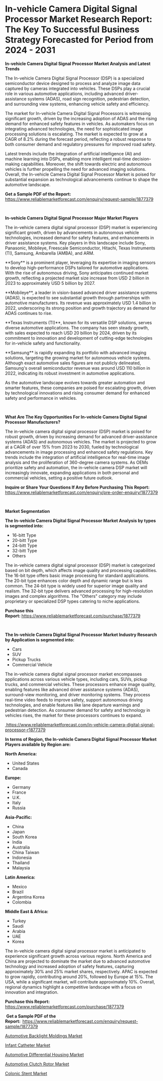 <p><h1>In-vehicle Camera Digital Signal Processor Market Research Report: The Key To Successful Business Strategy Forecasted for Period from 2024 - 2031</h1></p><p><strong>In-vehicle Camera Digital Signal Processor Market Analysis and Latest Trends</strong></p>
<p><p>The In-vehicle Camera Digital Signal Processor (DSP) is a specialized semiconductor device designed to process and analyze image data captured by cameras integrated into vehicles. These DSPs play a crucial role in various automotive applications, including advanced driver-assistance systems (ADAS), road sign recognition, pedestrian detection, and surrounding view systems, enhancing vehicle safety and efficiency.</p><p>The market for In-vehicle Camera Digital Signal Processors is witnessing significant growth, driven by the increasing adoption of ADAS and the rising demand for enhanced safety features in vehicles. As automakers focus on integrating advanced technologies, the need for sophisticated image processing solutions is escalating. The market is expected to grow at a CAGR of 8.2% during the forecast period, reflecting a robust response to both consumer demand and regulatory pressures for improved road safety.</p><p>Latest trends include the integration of artificial intelligence (AI) and machine learning into DSPs, enabling more intelligent real-time decision-making capabilities. Moreover, the shift towards electric and autonomous vehicles is further propelling the need for advanced imaging solutions. Overall, the In-vehicle Camera Digital Signal Processor Market is poised for substantial expansion as technological advancements continue to shape the automotive landscape.</p></p>
<p><strong>Get a Sample PDF of the Report:&nbsp;</strong> <a href="https://www.reliablemarketforecast.com/enquiry/request-sample/1877379?utm_campaign=1130&utm_medium=2&utm_source=Github&utm_content=ia&utm_term=04112024&utm_id=in-vehicle-camera-digital-signal-processor">https://www.reliablemarketforecast.com/enquiry/request-sample/1877379</a></p>
<p>&nbsp;</p>
<p><strong>In-vehicle Camera Digital Signal Processor Major Market Players</strong></p>
<p><p>The in-vehicle camera digital signal processor (DSP) market is experiencing significant growth, driven by advancements in autonomous vehicle technologies, increased demand for safety features, and enhancements in driver assistance systems. Key players in this landscape include Sony, Panasonic, Mobileye, Freescale Semiconductor, Hitachi, Texas Instruments (TI), Samsung, Ambarella (AMBA), and ARM.</p><p>**Sony** is a prominent player, leveraging its expertise in imaging sensors to develop high-performance DSPs tailored for automotive applications. With the rise of autonomous driving, Sony anticipates continued market growth, reflecting a projected market size increase from USD 2 billion in 2023 to approximately USD 5 billion by 2027.</p><p>**Mobileye**, a leader in vision-based advanced driver assistance systems (ADAS), is expected to see substantial growth through partnerships with automotive manufacturers. Its revenue was approximately USD 1.4 billion in 2022, underscoring its strong position and growth trajectory as demand for ADAS continues to rise.</p><p>**Texas Instruments (TI)**, known for its versatile DSP solutions, serves diverse automotive applications. The company has seen steady growth, with sales expected to reach USD 20 billion by 2024, driven by its commitment to innovation and development of cutting-edge technologies for in-vehicle safety and functionality.</p><p>**Samsung** is rapidly expanding its portfolio with advanced imaging solutions, targeting the growing market for autonomous vehicle systems. Although exact automotive sales figures are not publicly delineated, Samsung's overall semiconductor revenue was around USD 110 billion in 2022, indicating its robust investment in automotive applications.</p><p>As the automotive landscape evolves towards greater automation and smarter features, these companies are poised for escalating growth, driven by technological innovations and rising consumer demand for enhanced safety and performance in vehicles.</p></p>
<p>&nbsp;</p>
<p><strong>What Are The Key Opportunities For In-vehicle Camera Digital Signal Processor Manufacturers?</strong></p>
<p><p>The in-vehicle camera digital signal processor (DSP) market is poised for robust growth, driven by increasing demand for advanced driver-assistance systems (ADAS) and autonomous vehicles. The market is projected to grow at a CAGR of over 15% from 2023 to 2030, fueled by technological advancements in image processing and enhanced safety regulations. Key trends include the integration of artificial intelligence for real-time image analysis and the proliferation of 360-degree camera systems. As OEMs prioritize safety and automation, the in-vehicle camera DSP market will increasingly innovate, expanding applications in both personal and commercial vehicles, setting a positive future outlook.</p></p>
<p><strong>Inquire or Share Your Questions If Any Before Purchasing This Report:</strong> <a href="https://www.reliablemarketforecast.com/enquiry/pre-order-enquiry/1877379?utm_campaign=1130&utm_medium=2&utm_source=Github&utm_content=ia&utm_term=04112024&utm_id=in-vehicle-camera-digital-signal-processor">https://www.reliablemarketforecast.com/enquiry/pre-order-enquiry/1877379</a></p>
<p>&nbsp;</p>
<p><strong>Market Segmentation</strong></p>
<p><strong>The In-vehicle Camera Digital Signal Processor Market Analysis by types is segmented into:</strong></p>
<p><ul><li>16-bitt Type</li><li>20-bitt Type</li><li>24-bitt Type</li><li>32-bitt Type</li><li>Others</li></ul></p>
<p><p>The in-vehicle camera digital signal processor (DSP) market is categorized based on bit depth, which affects image quality and processing capabilities. The 16-bit type offers basic image processing for standard applications. The 20-bit type enhances color depth and dynamic range but is less common. The 24-bit type is widely used for superior image quality and realism. The 32-bit type delivers advanced processing for high-resolution images and complex algorithms. The "Others" category may include proprietary or specialized DSP types catering to niche applications.</p></p>
<p><strong>Purchase this Report:&nbsp;</strong><a href="https://www.reliablemarketforecast.com/purchase/1877379?utm_campaign=1130&utm_medium=2&utm_source=Github&utm_content=ia&utm_term=04112024&utm_id=in-vehicle-camera-digital-signal-processor">https://www.reliablemarketforecast.com/purchase/1877379</a></p>
<p>&nbsp;</p>
<p><strong>The In-vehicle Camera Digital Signal Processor Market Industry Research by Application is segmented into:</strong></p>
<p><ul><li>Cars</li><li>SUV</li><li>Pickup Trucks</li><li>Commercial Vehicle</li></ul></p>
<p><p>The in-vehicle camera digital signal processor market encompasses applications across various vehicle types, including cars, SUVs, pickup trucks, and commercial vehicles. These processors enhance image quality, enabling features like advanced driver assistance systems (ADAS), surround-view monitoring, and driver monitoring systems. They process real-time video feeds to improve safety, support autonomous driving technologies, and enable features like lane departure warnings and pedestrian detection. As consumer demand for safety and technology in vehicles rises, the market for these processors continues to expand.</p></p>
<p><a href="https://www.reliablemarketforecast.com/in-vehicle-camera-digital-signal-processor-r1877379?utm_campaign=1130&utm_medium=2&utm_source=Github&utm_content=ia&utm_term=04112024&utm_id=in-vehicle-camera-digital-signal-processor">&nbsp;https://www.reliablemarketforecast.com/in-vehicle-camera-digital-signal-processor-r1877379</a></p>
<p><strong>In terms of Region, the In-vehicle Camera Digital Signal Processor Market Players available by Region are:</strong></p>
<p>
    <p> <strong> North America: </strong>
        <ul>
            <li>United States</li>
            <li>Canada</li>
        </ul>
        </p> 
    <p> <strong> Europe: </strong>
        <ul>
            <li>Germany</li>
            <li>France</li>
            <li>U.K.</li>
            <li>Italy</li>
            <li>Russia</li>
        </ul>
        </p> 
    <p> <strong> Asia-Pacific: </strong>
        <ul>
            <li>China</li>
            <li>Japan</li>
            <li>South Korea</li>
            <li>India</li>
            <li>Australia</li>
            <li>China Taiwan</li>
            <li>Indonesia</li>
            <li>Thailand</li>
            <li>Malaysia</li>
        </ul>
        </p> 
    <p> <strong> Latin America: </strong>
        <ul>
            <li>Mexico</li>
            <li>Brazil</li>
            <li>Argentina Korea</li>
            <li>Colombia</li>
        </ul>
        </p> 
    <p> <strong> Middle East & Africa: </strong>
        <ul>
            <li>Turkey</li>
            <li>Saudi</li>
            <li>Arabia</li>
            <li>UAE</li>
            <li>Korea</li>
        </ul>
    </p>
    </p>
<p><p>The in-vehicle camera digital signal processor market is anticipated to experience significant growth across various regions. North America and China are projected to dominate the market due to advanced automotive technology and increased adoption of safety features, capturing approximately 30% and 25% market shares, respectively. APAC is expected to grow rapidly, contributing around 20%, followed by Europe at 15%. The USA, while a significant market, will contribute approximately 10%. Overall, regional dynamics highlight a competitive landscape with a focus on innovation and integration.</p></p>
<p><strong>Purchase this Report: </strong><a href="https://www.reliablemarketforecast.com/purchase/1877379?utm_campaign=1130&utm_medium=2&utm_source=Github&utm_content=ia&utm_term=04112024&utm_id=in-vehicle-camera-digital-signal-processor">https://www.reliablemarketforecast.com/purchase/1877379</a></p>
<p>&nbsp;<strong>Get a Sample PDF of the Report:&nbsp;&nbsp;</strong><a href="https://www.reliablemarketforecast.com/enquiry/request-sample/1877379?utm_campaign=1130&utm_medium=2&utm_source=Github&utm_content=ia&utm_term=04112024&utm_id=in-vehicle-camera-digital-signal-processor">https://www.reliablemarketforecast.com/enquiry/request-sample/1877379</a></p>
<p><strong></strong></p>
<p><p><a href="https://github.com/radmanjxendrisczn/Market-Research-Report-List-1/blob/main/automotive-backlight-moldings-market.md?utm_campaign=1130&utm_medium=2&utm_source=Github&utm_content=ia&utm_term=04112024&utm_id=in-vehicle-camera-digital-signal-processor">Automotive Backlight Moldings Market</a></p><p><a href="https://issuu.com/reportprime-2/docs/infant-catheter-market-size-2030.pp_97cf3c27e0ba58?utm_campaign=1130&utm_medium=2&utm_source=Github&utm_content=ia&utm_term=04112024&utm_id=in-vehicle-camera-digital-signal-processor">Infant Catheter Market</a></p><p><a href="https://github.com/markita8qfi/Market-Research-Report-List-1/blob/main/automotive-differential-housing-market.md?utm_campaign=1130&utm_medium=2&utm_source=Github&utm_content=ia&utm_term=04112024&utm_id=in-vehicle-camera-digital-signal-processor">Automotive Differential Housing Market</a></p><p><a href="https://github.com/habinadmshaulz/Market-Research-Report-List-1/blob/main/automotive-clutch-rotor-market.md?utm_campaign=1130&utm_medium=2&utm_source=Github&utm_content=ia&utm_term=04112024&utm_id=in-vehicle-camera-digital-signal-processor">Automotive Clutch Rotor Market</a></p><p><a href="https://issuu.com/reportprime-2/docs/colonic-stent-market-size-2030.pptx_282978c97f8d69?utm_campaign=1130&utm_medium=2&utm_source=Github&utm_content=ia&utm_term=04112024&utm_id=in-vehicle-camera-digital-signal-processor">Colonic Stent Market</a></p></p>